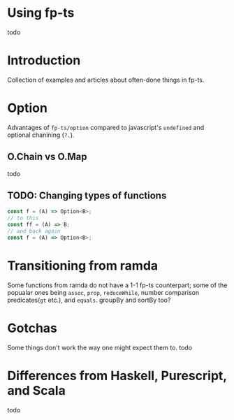 # Using fp-ts

todo

# Introduction

Collection of examples and articles about often-done things in fp-ts.

# Option

Advantages of `fp-ts/option` compared to javascript's `undefined` and optional chanining (`?.`).

## O.Chain vs O.Map

todo

## TODO: Changing types of functions

```typescript
const f = (A) => Option<B>;
// to this
const ff = (A) => B;
// and back again
const f = (A) => Option<B>;
```

# Transitioning from ramda

Some functions from ramda do not have a 1-1 fp-ts counterpart; some of the popualar ones
being `assoc`, `prop`, `reduceWhile`, number comparison predicates(`gt` etc.), and `equals`.
groupBy and sortBy too?

# Gotchas

Some things don't work the way one might expect them to.
todo

# Differences from Haskell, Purescript, and Scala

todo

